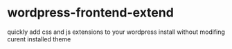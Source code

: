 # wordpress-frontend-extend
quickly add css and js extensions to your wordpress install without modifing curent installed theme
